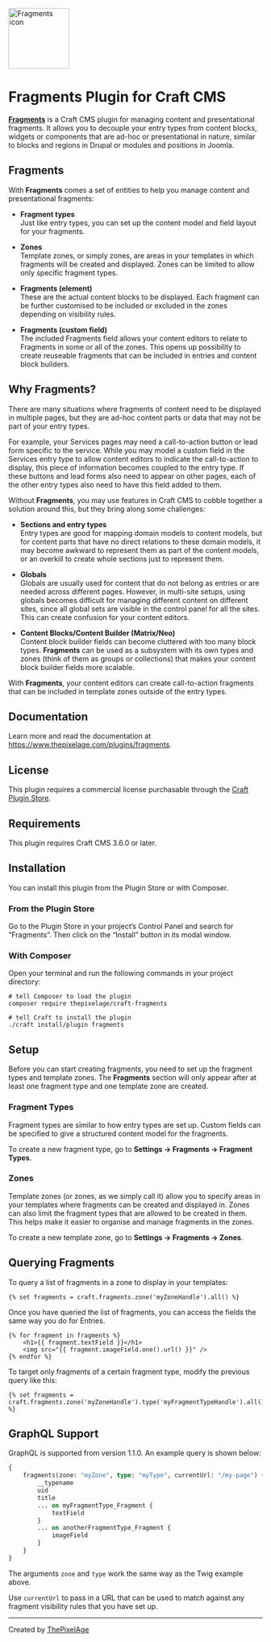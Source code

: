 <p><a href="https://www.thepixelage.com/plugins/fragments"><img src="https://www.thepixelage.com/plugins/assets/icon-fragments.svg" alt="Fragments icon" width="120"></a></p>

# Fragments Plugin for Craft CMS

**[Fragments](https://www.thepixelage.com/plugins/fragments)** is a Craft CMS 
plugin for managing content and presentational 
fragments. It allows you to decouple your entry types from content blocks, 
widgets or components that are ad-hoc or presentational in nature, similar to 
blocks and regions in Drupal or modules and positions in Joomla.

## Fragments

With **Fragments** comes a set of entities to help you manage content and 
presentational fragments:

- **Fragment types**  
  Just like entry types, you can set up the content model and field layout
  for your fragments.
  
  
- **Zones**  
  Template zones, or simply zones, are areas in your templates in 
  which fragments will be created and displayed. Zones can be limited to allow 
  only specific fragment types.
  
  
- **Fragments (element)**  
  These are the actual content blocks to be displayed. Each 
  fragment can be further customised to be included or excluded in the zones 
  depending on visibility rules.
  
  
- **Fragments (custom field)**  
  The included Fragments field allows your content editors to relate to 
  Fragments in some or all of the zones. This opens up possibility to create 
  reuseable fragments that can be included in entries and content block builders.

## Why Fragments?

There are many situations where fragments of content need to be displayed in
multiple pages, but they are ad-hoc content parts or data that may not be part 
of your entry types.

For example, your Services pages may need a call-to-action button or lead form 
specific to the service. While you may model a custom field in the Services 
entry type to allow content editors to indicate the call-to-action to display, 
this piece of information becomes coupled to the entry type. If these buttons 
and lead forms also need to appear on other pages, each of the other entry 
types also need to have this field added to them.

Without **Fragments**, you may use features in Craft CMS to cobble together a
solution around this, but they bring along some challenges:

- **Sections and entry types**  
  Entry types are good for mapping domain models to content models, but for 
  content parts that have no direct relations to these domain models, it may 
  become awkward to represent them as part of the content models, or an 
  overkill to create whole sections just to represent them.


- **Globals**  
  Globals are usually used for content that do not belong as
  entries or are needed across different pages. However, in multi-site setups,
  using globals becomes difficult for managing different content on
  different sites, since all global sets are visible in the control panel for 
  all the sites. This can create confusion for your content editors.


- **Content Blocks/Content Builder (Matrix/Neo)**  
  Content block builder fields can become cluttered with too many block types. 
  **Fragments** can be used as a subsystem with its own types and zones (think 
  of them as groups or collections) that makes your content block builder 
  fields more scalable.

With **Fragments**, your content editors can create call-to-action fragments 
that can be included in template zones outside of the entry types.

## Documentation

Learn more and read the documentation at 
https://www.thepixelage.com/plugins/fragments.

## License

This plugin requires a commercial license purchasable through the [Craft Plugin 
Store](https://plugins.craftcms.com/fragments).


## Requirements

This plugin requires Craft CMS 3.6.0 or later.

## Installation

You can install this plugin from the Plugin Store or with Composer.

### From the Plugin Store

Go to the Plugin Store in your project’s Control Panel and search for 
“Fragments”. Then click on the “Install” button in its modal window.

### With Composer

Open your terminal and run the following commands in your project directory:

```
# tell Composer to load the plugin
composer require thepixelage/craft-fragments

# tell Craft to install the plugin
./craft install/plugin fragments
```
## Setup

Before you can start creating fragments, you need to set up the fragment types 
and template zones. The **Fragments** section will only appear after at least 
one fragment type and one template zone are created.

### Fragment Types

Fragment types are similar to how entry types are set up. Custom fields can be
specified to give a structured content model for the fragments.

To create a new fragment type, go to **Settings → Fragments → Fragment Types**.

### Zones

Template zones (or zones, as we simply call it) allow you to specify areas in 
your templates where fragments can be created and displayed in. Zones can also 
limit the fragment types that are allowed to be created in them. This helps 
make it easier to organise and manage fragments  in the zones.

To create a new template zone, go to **Settings → Fragments → Zones**.

## Querying Fragments

To query a list of fragments in a zone to display in your templates:

```
{% set fragments = craft.fragments.zone('myZoneHandle').all() %}
```

Once you have queried the list of fragments, you can access the fields the same 
way you do for Entries.

```
{% for fragment in fragments %}
    <h1>{{ fragment.textField }}</h1>
    <img src="{{ fragment.imageField.one().url() }}" />
{% endfor %}
```

To target only fragments of a certain fragment type, modify the previous query 
like this:

```
{% set fragments = craft.fragments.zone('myZoneHandle').type('myFragmentTypeHandle').all() %}
```

## GraphQL Support

GraphQL is supported from version 1.1.0. An example query is shown below:

```graphql
{
    fragments(zone: "myZone", type: "myType", currentUrl: "/my-page") {
        __typename
        uid
        title
        ... on myFragmentType_Fragment {
            textField
        }
        ... on anotherFragmentType_Fragment {
            imageField
        }
    }
}
```

The arguments `zone` and `type` work the same way as the Twig example above.

Use `currentUrl` to pass in a URL that can be used to match against any fragment visibility rules that you have set up.

---

Created by [ThePixelAge](https://www.thepixelage.com)
